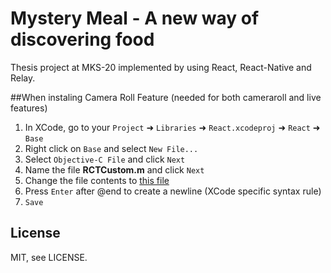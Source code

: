 # Mystery Meal - A new way of discovering food
Thesis project at MKS-20 implemented by using React, React-Native and Relay.

##When instaling Camera Roll Feature (needed for both cameraroll and live features)
1. In XCode, go to your `Project` ➜ `Libraries` ➜ `React.xcodeproj` ➜ `React` ➜ `Base`
2. Right click on `Base` and select `New File...`
3. Select `Objective-C File` and click `Next`
4. Name the file **RCTCustom.m** and click `Next`
5. Change the file contents to [this file](https://raw.githubusercontent.com/scottdixon/react-native-upload-from-camera-roll/master/RCTCustom.m)
6. Press `Enter` after @end to create a newline (XCode specific syntax rule)
7. `Save`

License
-------

MIT, see LICENSE.
